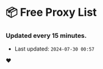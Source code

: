 # :package: Free Proxy List
### Updated every 15 minutes.

- Last updated: `2024-07-30 00:57`

:heart:
